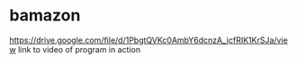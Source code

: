 # bamazon

https://drive.google.com/file/d/1PbgtQVKc0AmbY6dcnzA_jcfRIK1KrSJa/view
link to video of program in action

